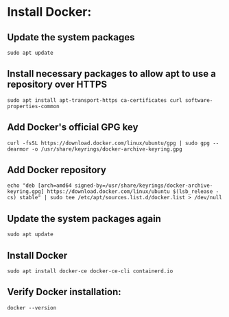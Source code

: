 # Install Docker:

## Update the system packages
```shell
sudo apt update
```
## Install necessary packages to allow apt to use a repository over HTTPS
```shell
sudo apt install apt-transport-https ca-certificates curl software-properties-common
```
## Add Docker's official GPG key
```shell
curl -fsSL https://download.docker.com/linux/ubuntu/gpg | sudo gpg --dearmor -o /usr/share/keyrings/docker-archive-keyring.gpg
```
## Add Docker repository
```shell
echo "deb [arch=amd64 signed-by=/usr/share/keyrings/docker-archive-keyring.gpg] https://download.docker.com/linux/ubuntu $(lsb_release -cs) stable" | sudo tee /etc/apt/sources.list.d/docker.list > /dev/null
```
## Update the system packages again
```shell
sudo apt update
```
## Install Docker
```shell
sudo apt install docker-ce docker-ce-cli containerd.io
```
## Verify Docker installation:
```shell
docker --version
```